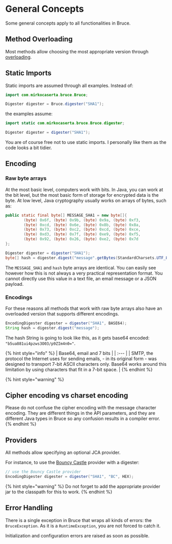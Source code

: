 # General Concepts

Some general concepts apply to all functionalities in Bruce.

## Method Overloading

Most methods allow choosing the most appropriate version through [overloading](https://www.w3schools.com/java/java_methods_overloading.asp).

## Static Imports

Static imports are assumed through all examples. Instead of:

```java
import com.mirkocaserta.bruce.Bruce;

Digester digester = Bruce.digester("SHA1");
```

the examples assume:

```java
import static com.mirkocaserta.bruce.Bruce.digester;

Digester digester = digester("SHA1");
```

You are of course free not to use static imports. I personally like them as the code looks a bit tidier.

## Encoding

### Raw byte arrays

At the most basic level, computers work with bits. In Java, you can work at the bit level, but the most basic form of storage for encrypted data is the byte. At low level, Java cryptography usually works on arrays of bytes, such as:

```java
public static final byte[] MESSAGE_SHA1 = new byte[]{
        (byte) 0x6f, (byte) 0x9b, (byte) 0x9a, (byte) 0xf3,
        (byte) 0xcd, (byte) 0x6e, (byte) 0x8b, (byte) 0x8a,
        (byte) 0x73, (byte) 0xc2, (byte) 0xcd, (byte) 0xce,
        (byte) 0xd3, (byte) 0x7f, (byte) 0xe9, (byte) 0xf5,
        (byte) 0x92, (byte) 0x26, (byte) 0xe2, (byte) 0x7d
};

Digester digester = digester("SHA1");
byte[] hash = digester.digest("message".getBytes(StandardCharsets.UTF_8));
```

The `MESSAGE_SHA1` and `hash` byte arrays are identical. You can easily see however how this is not always a very practical representation format. You cannot directly use this value in a text file, an email message or a JSON payload.

### Encodings

For these reasons all methods that work with raw byte arrays also have an overloaded version that supports different encodings.

```java
EncodingDigester digester = digester("SHA1", BASE64);
String hash = digester.digest("message");
```

The hash String is going to look like this, as it gets base64 encoded: `"b5ua881ui4pzws3O03/p9ZIm4n0="`.

{% hint style="info" %}
| Base64, email and 7 bits |
| :--- |
| SMTP, the protocol the Internet uses for sending emails, - in its original form - was designed to transport 7-bit ASCII characters only. Base64 works around this limitation by using characters that fit in a 7-bit space. |
{% endhint %}

{% hint style="warning" %}
## Cipher encoding vs charset encoding

Please do not confuse the cipher encoding with the message character encoding. They are different things in the API parameters, and they are different Java types in Bruce so any confusion results in a compiler error.
{% endhint %}

## Providers

All methods allow specifying an optional JCA provider.

For instance, to use the [Bouncy Castle](https://www.bouncycastle.org/java.html) provider with a digester:

```java
// use the Bouncy Castle provider
EncodingDigester digester = digester("SHA1", "BC", HEX);
```

{% hint style="warning" %}
Do not forget to add the appropriate provider jar to the classpath for this to work.
{% endhint %}

## Error Handling

There is a single exception in Bruce that wraps all kinds of errors: the `BruceException`. As it is a `RuntimeException`, you are not forced to catch it.

Initialization and configuration errors are raised as soon as possible.

